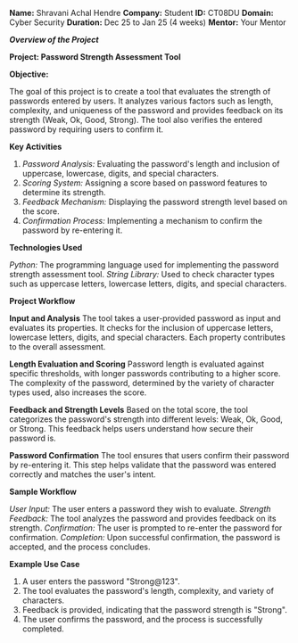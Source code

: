 **Name:** Shravani Achal Hendre
**Company:** Student
**ID:** CT08DU
**Domain:** Cyber Security
**Duration:** Dec 25 to Jan 25 (4 weeks)
**Mentor:** Your Mentor

***Overview of the Project***

**Project: Password Strength Assessment Tool**

**Objective:**

The goal of this project is to create a tool that evaluates the strength of passwords entered by users. It analyzes various factors such as length, complexity, and uniqueness of the password and provides feedback on its strength (Weak, Ok, Good, Strong). The tool also verifies the entered password by requiring users to confirm it.

**Key Activities**

1) *Password Analysis:* Evaluating the password's length and inclusion of uppercase, lowercase, digits, and special characters.
2) *Scoring System:* Assigning a score based on password features to determine its strength.
3) *Feedback Mechanism:* Displaying the password strength level based on the score.
4) *Confirmation Process:* Implementing a mechanism to confirm the password by re-entering it.

**Technologies Used**

*Python:* The programming language used for implementing the password strength assessment tool.
*String Library:* Used to check character types such as uppercase letters, lowercase letters, digits, and special characters.

**Project Workflow**

**Input and Analysis**
      The tool takes a user-provided password as input and evaluates its properties. It checks for the inclusion of uppercase letters, lowercase letters, digits, and special characters. Each property contributes to the overall assessment.

**Length Evaluation and Scoring**
      Password length is evaluated against specific thresholds, with longer passwords contributing to a higher score. The complexity of the password, determined by the variety of character types used, also increases the score.

**Feedback and Strength Levels**
      Based on the total score, the tool categorizes the password's strength into different levels: Weak, Ok, Good, or Strong. This feedback helps users understand how secure their password is.

**Password Confirmation**
      The tool ensures that users confirm their password by re-entering it. This step helps validate that the password was entered correctly and matches the user's intent.

**Sample Workflow**

*User Input:* The user enters a password they wish to evaluate.
*Strength Feedback:* The tool analyzes the password and provides feedback on its strength.
*Confirmation:* The user is prompted to re-enter the password for confirmation.
*Completion:* Upon successful confirmation, the password is accepted, and the process concludes.

**Example Use Case**
1. A user enters the password "Strong@123".
2. The tool evaluates the password's length, complexity, and variety of characters.
3. Feedback is provided, indicating that the password strength is "Strong".
4. The user confirms the password, and the process is successfully completed.
